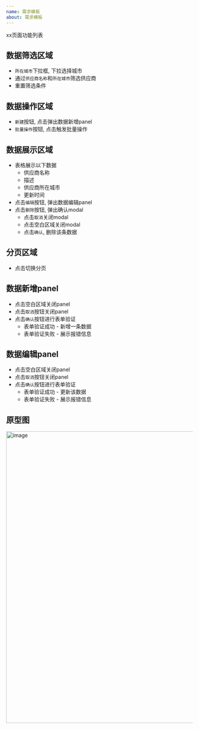 ```yaml
---
name: 需求模板
about: 需求模板
---
```

xx页面功能列表

数据筛选区域
---
- `所在城市`下拉框, 下拉选择城市
- 通过`供应商名称`和`所在城市`筛选供应商
- 重置筛选条件

数据操作区域
---
- `新建`按钮, 点击弹出数据新增panel
- `批量操作`按钮, 点击触发批量操作

数据展示区域
---
- 表格展示以下数据
  - 供应商名称
  - 描述
  - 供应商所在城市
  - 更新时间
- 点击`编辑`按钮, 弹出数据编辑panel
- 点击`删除`按钮, 弹出确认modal
  - 点击`取消`关闭modal
  - 点击空白区域关闭modal
  - 点击`确认`, 删除该条数据

分页区域
---
- 点击切换分页

数据新增panel
---
- 点击空白区域关闭panel
- 点击`取消`按钮关闭panel
- 点击`确认`按钮进行表单验证
  - 表单验证成功 - 新增一条数据
  - 表单验证失败 - 展示报错信息

数据编辑panel
---
- 点击空白区域关闭panel
- 点击`取消`按钮关闭panel
- 点击`确认`按钮进行表单验证
  - 表单验证成功 - 更新该数据
  - 表单验证失败 - 展示报错信息

原型图
---
<img width="785" alt="image" src="https://user-images.githubusercontent.com/19775358/156767543-797859be-450e-4ab2-b50e-a3954f97eaf3.png">

